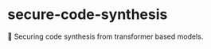 # secure-code-synthesis
:closed_lock_with_key: Securing code synthesis from transformer based models.
